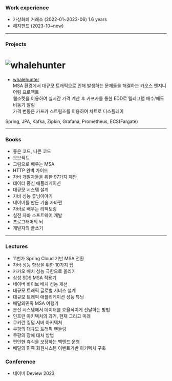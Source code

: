 ### Work experience
- 가상화폐 거래소 (2022-01~2023-06) 1.6 years
- 헤지펀드 (2023-10~now)
<hr>

### Projects
# ![whalehunter](https://github.com/JayFreemandev/portfolio/assets/72185011/bbb69d8b-84e5-4632-b72d-208cc631270b)
 * [whalehunter](https://github.com/JayFreemandev/Whale-Hunter)  
MSA 환경에서 대규모 트래픽으로 인해 발생하는 문제들을 해결하는 카오스 엔지니어링 프로젝트  
웹소켓을 이용하여 실시간 가격 계산 후 카프카를 통한 EDD로 텔레그램 매수/매도 비동기 알림  
가격 변동은 카프카 스트림즈를 이용하여 차트로 디스플레이

Spring, JPA, Kafka, Zipkin, Grafana, Prometheus, ECS(Fargate) 
<hr>

### Books
- 좋은 코드, 나쁜 코드
- 오브젝트
- 그림으로 배우는 MSA
- HTTP 완벽 가이드
- 자바 개발자들을 위한 97가지 제안
- 데이터 중심 애플리케이션
- 대규모 시스템 설계
- 자바 성능 튜닝이야기
- 네이버를 만든 기술 자바편
- 자바로 배우는 리팩토링
- 실전 자바 소프트웨어 개발
- 프로그래머의 뇌
- 개발자의 글쓰기
<hr>

### Lectures
- 11번가 Spring Cloud 기반 MSA 전환
- 자바 성능 향상을 위한 10가지 팁
- 카카오 배치 성능 극한으로 올리기
- 삼성 SDS MSA 적용기
- 네이버 바이브 배치 성능 개선
- 대규모 트래픽 글로벌 서비스 설계
- 대규모 트래픽 애플리케이션 성능 튜닝
- 배달의민족 MSA 여행기
- 분산 시스템에서 데이터를 효율적이게 전달하는 방법
- 인프런 아키텍처의 과거, 현재 그리고 미래
- 쿠키런 킹덤 서버 아키텍처
- 쿠팡의 대규모 트래픽 핸들링
- 쿠팡의 장애 대처 방법
- 편안한 휴식을 보장하는 백엔드 운영
- 배달의 민족 회원시스템 이벤트기반 아키텍처 구축

### Conference
- 네이버 Deview 2023 
